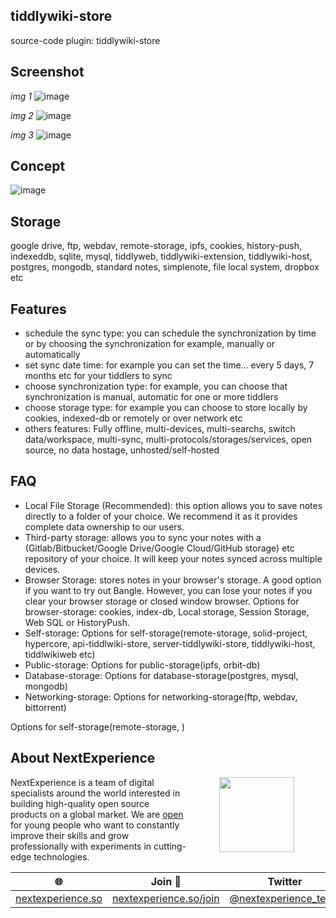## tiddlywiki-store
source-code plugin: tiddlywiki-store

## Screenshot

*img 1*
![image](https://user-images.githubusercontent.com/123137817/215286490-fc12aeeb-a3a0-4844-b893-dd3a3d261717.png)

*img 2*
![image](https://user-images.githubusercontent.com/123137817/215289109-e93dd532-cee7-4257-b6d8-cec60314aa71.png)

*img 3*
![image](https://user-images.githubusercontent.com/123137817/215289150-ac3fe05e-b75e-48e2-a597-d3066ce97b99.png)

## Concept
![image](https://user-images.githubusercontent.com/123137817/215293568-3cd43f5e-6e23-461d-8e6e-1525f7517d01.png)

## Storage
google drive, ftp, webdav, remote-storage, ipfs, cookies, history-push, indexeddb, sqlite, mysql, tiddlyweb, tiddlywiki-extension, tiddlywiki-host, postgres, mongodb, standard notes, simplenote, file local system, dropbox etc

## Features
- schedule the sync type: you can schedule the synchronization by time or by choosing the synchronization for example, manually or automatically
- set sync date time: for example you can set the time... every 5 days, 7 months etc for your tiddlers to sync
- choose synchronization type: for example, you can choose that synchronization is manual, automatic for one or more tiddlers
- choose storage type: for example you can choose to store locally by cookies, indexed-db or remotely or over network etc
- others features: Fully offline, multi-devices, multi-searchs, switch data/workspace, multi-sync, multi-protocols/storages/services, open source, no data hostage, unhosted/self-hosted

## FAQ
- Local File Storage (Recommended): this option allows you to save notes directly to a folder of your choice. We recommend it as it provides complete data ownership to our users.
- Third-party storage: allows you to sync your notes with a (Gitlab/Bitbucket/Google Drive/Google Cloud/GitHub storage) etc repository of your choice. It will keep your notes synced across multiple devices.
- Browser Storage: stores notes in your browser's storage. A good option if you want to try out Bangle. However, you can lose your notes if you clear your browser storage or closed window browser. Options for browser-storage: cookies, index-db, Local storage, Session Storage, Web SQL or HistoryPush.
- Self-storage: Options for self-storage(remote-storage, solid-project, hypercore, api-tiddlwiki-store, server-tiddlywiki-store, tiddlywiki-host, tiddlwikiweb etc)
- Public-storage: Options for public-storage(ipfs, orbit-db)
- Database-storage: Options for database-storage(postgres, mysql, mongodb)
- Networking-storage: Options for networking-storage(ftp, webdav, bittorrent)

Options for self-storage(remote-storage, )
## About NextExperience

<img align="right" width="120" height="120" src="https://cdn-icons-png.flaticon.com/512/1600/1600856.png" hspace="50">

NextExperience is a team of digital specialists around the world interested in building high-quality open source products on a global market. We are [open](https://codex.so/join) for young people who want to constantly improve their skills and grow professionally with experiments in cutting-edge technologies.

| 🌐 | Join  👋  | Twitter | Instagram |
| -- | -- | -- | -- |
| [nextexperience.so](https://nextexperience.so) | [nextexperience.so/join](https://nextexperience.so/join) |[@nextexperience_team](http://twitter.com/nextexperience_team) | [@nextexperience_team](http://instagram.com/nextexperience_team/) |
